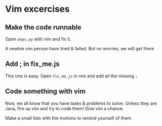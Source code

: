 # Vim excercises

## Make the code runnable

Open `oops.py` with vim and fix it.

A newbie vim person have tried & failed. But no worries, we will get there

## Add ; in fix_me.js

This one is easy. Open `fix_me.js` in vim and add all the missing `;`

## Code something with vim

Now, we all know that you have tasks & problems to solve. Unless they are Java, fire up vim and try to code them! Give vim a chance. 

Make a small lists with the motions to remind yourself of them.
